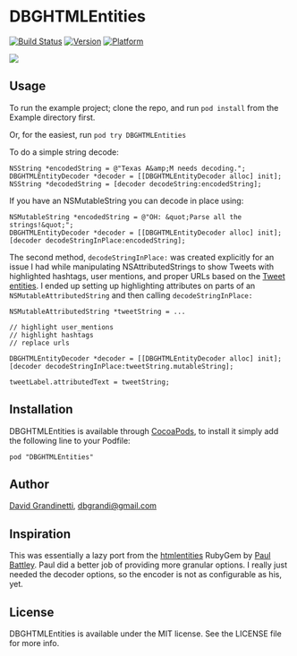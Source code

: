 # DBGHTMLEntities

[![Build Status](https://travis-ci.org/dbgrandi/DBGHTMLEntities.svg?branch=master)](https://travis-ci.org/dbgrandi/DBGHTMLEntities)
[![Version](http://cocoapod-badges.herokuapp.com/v/DBGHTMLEntities/badge.png)](http://cocoadocs.org/docsets/DBGHTMLEntities)
[![Platform](http://cocoapod-badges.herokuapp.com/p/DBGHTMLEntities/badge.png)](http://cocoadocs.org/docsets/DBGHTMLEntities)

![](http://i.imgur.com/3qAOJig.png)

## Usage

To run the example project; clone the repo, and run `pod install` from the Example directory first.

Or, for the easiest, run `pod try DBGHTMLEntities`

To do a simple string decode:

``` objc
NSString *encodedString = @"Texas A&amp;M needs decoding.";
DBGHTMLEntityDecoder *decoder = [[DBGHTMLEntityDecoder alloc] init];
NSString *decodedString = [decoder decodeString:encodedString];
```

If you have an NSMutableString you can decode in place using:

``` objc
NSMutableString *encodedString = @"OH: &quot;Parse all the strings!&quot;";
DBGHTMLEntityDecoder *decoder = [[DBGHTMLEntityDecoder alloc] init];
[decoder decodeStringInPlace:encodedString];
```

The second method, `decodeStringInPlace:` was created explicitly for an issue I had while manipulating NSAttributedStrings to show Tweets with highlighted hashtags, user mentions, and proper URLs based on the [Tweet entities](https://dev.twitter.com/docs/entities). I ended up setting up highlighting attributes on parts of an `NSMutableAttributedString` and then calling `decodeStringInPlace:`

``` objc
NSMutableAttributedString *tweetString = ...

// highlight user_mentions
// highlight hashtags
// replace urls

DBGHTMLEntityDecoder *decoder = [[DBGHTMLEntityDecoder alloc] init];
[decoder decodeStringInPlace:tweetString.mutableString];

tweetLabel.attributedText = tweetString;
```

## Installation

DBGHTMLEntities is available through [CocoaPods](http://cocoapods.org), to install
it simply add the following line to your Podfile:

    pod "DBGHTMLEntities"

## Author

[David Grandinetti](http://twitter.com/dbgrandi), dbgrandi@gmail.com

## Inspiration

This was essentially a lazy port from the [htmlentities](https://github.com/threedaymonk/htmlentities) RubyGem by [Paul Battley](https://github.com/threedaymonk). Paul did a better job of providing more granular options. I really just needed
the decoder options, so the encoder is not as configurable as his, yet.

## License

DBGHTMLEntities is available under the MIT license. See the LICENSE file for more info.

